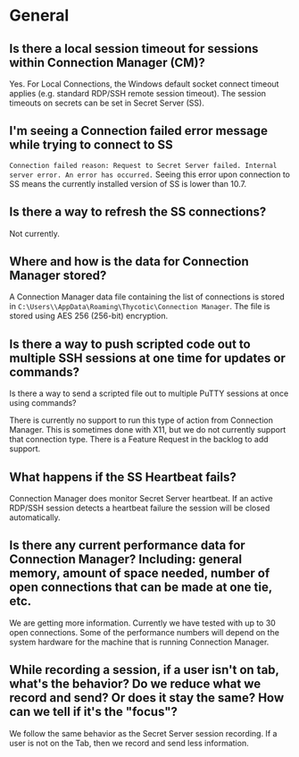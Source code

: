 [title]: # (General)
[tags]: # (faq,error,failed,ss,connect,data,datasheet,SAML,help,heartbeat)
[priority]: # (701)
# General

<!-- 
## Is there an associated Datasheet?
Yes, it's with Marketing. Please check with [Barbara Hoffman](mailto:mailtoBarbara.Hoffman@thycotic.com?subject=Connection Manager Datasheet) for a link.-->
## Is there a local session timeout for sessions within Connection Manager (CM)?

Yes. 
For Local Connections, the Windows default socket connect timeout applies (e.g. standard RDP/SSH remote session timeout). The session timeouts on secrets can be set in Secret Server (SS).

## I'm seeing a Connection failed error message while trying to connect to SS

`Connection failed reason: Request to Secret Server failed. Internal server error. An error has occurred.`
Seeing this error upon connection to SS means the currently installed version of SS is lower than 10.7.

## Is there a way to refresh the SS connections?

Not currently. <!-- An item has been added into the backlog for this and the team plans to look at it soon. Backlog:https://thycotic.visualstudio.com/Thycotic.ConnectionManager/_workitems/edit/144561 -->

## Where and how is the data for Connection Manager stored?

A Connection Manager data file containing the list of connections is stored in `C:\Users\\AppData\Roaming\Thycotic\Connection Manager`. The file is stored using AES 256 (256-bit) encryption.

## Is there a way to push scripted code out to multiple SSH sessions at one time for updates or commands?

Is there a way to send a scripted file out to multiple PuTTY sessions at once using commands?

There is currently no support to run this type of action from Connection Manager. This is sometimes done with X11, but we do not currently support that connection type. There is a Feature Request in the backlog to add support.  

## What happens if the SS Heartbeat fails?

Connection Manager does monitor Secret Server heartbeat. If an active RDP/SSH session detects a heartbeat failure the session will be closed automatically.

## Is there any current performance data for Connection Manager? Including: general memory, amount of space needed, number of open connections that can be made at one tie, etc.

We are getting more information. Currently we have tested with up to 30 open connections. Some of the performance numbers will depend on the system hardware for the machine that is running Connection Manager.  

## While recording a session, if a user isn't on tab, what's the behavior? Do we reduce what we record and send? Or does it stay the same? How can we tell if it's the "focus"?

We follow the same behavior as the Secret Server session recording. If a user is not on the Tab, then we record and send less information.